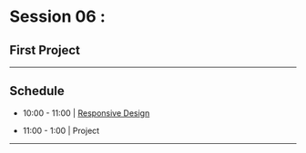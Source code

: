 
# Session 06 : 

## First Project
---

## Schedule

- 10:00 - 11:00 | [Responsive Design](https://github.com/yosefanajjar/Responsive-Design-Workshop)

- 11:00 - 1:00  | Project

--- 

